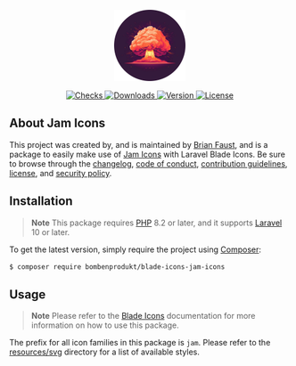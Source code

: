 <p align="center">
    <a href="https://bombenprodukt.com" target="_blank">
        <img src="https://raw.githubusercontent.com/BombenProdukt/assets/main/logo-text.svg" width="128" alt="BombenProdukt Logo" />
    </a>
</p>

<p align="center">
    <a href="https://github.com/faustbrian/blade-icons-jam-icons/actions">
        <img src="https://badge.sh/github/check-runs/BombenProdukt/blade-icons-jam-icons" alt="Checks" />
    </a>
    <a href="https://packagist.org/packages/bombenprodukt/blade-icons-jam-icons">
        <img src="https://badge.sh/packagist/downloads/BombenProdukt/blade-icons-jam-icons" alt="Downloads" />
    </a>
    <a href="https://packagist.org/packages/bombenprodukt/blade-icons-jam-icons">
        <img src="https://badge.sh/packagist/version/BombenProdukt/blade-icons-jam-icons" alt="Version" />
    </a>
    <a href="https://packagist.org/packages/bombenprodukt/blade-icons-jam-icons">
        <img src="https://badge.sh/packagist/license/BombenProdukt/blade-icons-jam-icons" alt="License" />
    </a>
</p>

## About Jam Icons

This project was created by, and is maintained by [Brian Faust](https://github.com/faustbrian), and is a package to easily make use of [Jam Icons](https://github.com/michaelampr/jam) with Laravel Blade Icons. Be sure to browse through the [changelog](CHANGELOG.md), [code of conduct](.github/CODE_OF_CONDUCT.md), [contribution guidelines](.github/CONTRIBUTING.md), [license](LICENSE), and [security policy](.github/SECURITY.md).

## Installation

> **Note**
> This package requires [PHP](https://www.php.net/) 8.2 or later, and it supports [Laravel](https://laravel.com/) 10 or later.

To get the latest version, simply require the project using [Composer](https://getcomposer.org/):

```bash
$ composer require bombenprodukt/blade-icons-jam-icons
```

## Usage

> **Note**
> Please refer to the [Blade Icons](https://github.com/faustbrian/blade-icons) documentation for more information on how to use this package.

The prefix for all icon families in this package is `jam`. Please refer to the [resources/svg](/resources/svg) directory for a list of available styles.
